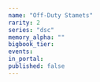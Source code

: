 ```yaml
---
name: "Off-Duty Stamets"
rarity: 2
series: "dsc"
memory_alpha: ""
bigbook_tier:
events:
in_portal:
published: false
---
```

